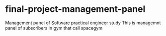 # final-project-management-panel
Management panel of Software practical engineer study
This is managemnt panel of subscribers in gym that call spacegym
